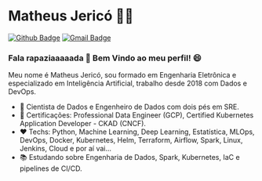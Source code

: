 # Matheus Jericó :man_technologist:

[![Github Badge](https://img.shields.io/badge/-Github-000?style=flat-square&logo=Github&logoColor=white&link=https://github.com/matheusjerico)](https://github.com/matheusjerico)
[![Gmail Badge](https://img.shields.io/badge/-Gmail-c14438?style=flat-square&logo=Gmail&logoColor=white&link=mailto:matheusjerico1994@gmail.com)](mailto:matheusjerico1994@gmail.com)

### Fala rapaziaaaaada 👋 Bem Vindo ao meu perfil! :smile:

Meu nome é Matheus Jericó, sou formado em Engenharia Eletrônica e especializado em Inteligência Artificial, trabalho desde 2018 com Dados e DevOps.

- :telescope: Cientista de Dados e Engenheiro de Dados com dois pés em SRE.
- :speech_balloon: Certificações: Professional Data Engineer (GCP), Certified Kubernetes Application Developer - CKAD (CNCF).
- :heart: Techs: Python, Machine Learning, Deep Learning, Estatística, MLOps, DevOps, Docker, Kubernetes, Helm, Terraform, Airflow, Spark, Linux, Jenkins, Cloud e por aí vai...
- :books: Estudando sobre Engenharia de Dados, Spark, Kubernetes, IaC e pipelines de CI/CD.
